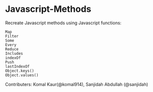 # Javascript-Methods

Recreate Javascript methods using Javascript functions: 
  ```forEach
  Map
  Filter
  Some
  Every
  Reduce
  Includes
  indexOf
  Push
  lastIndexOf
  Object.keys()
  Object.values()
  ```

Contributers: Komal Kaur(@komal914), Sanjidah Abdullah (@sanjidah)
